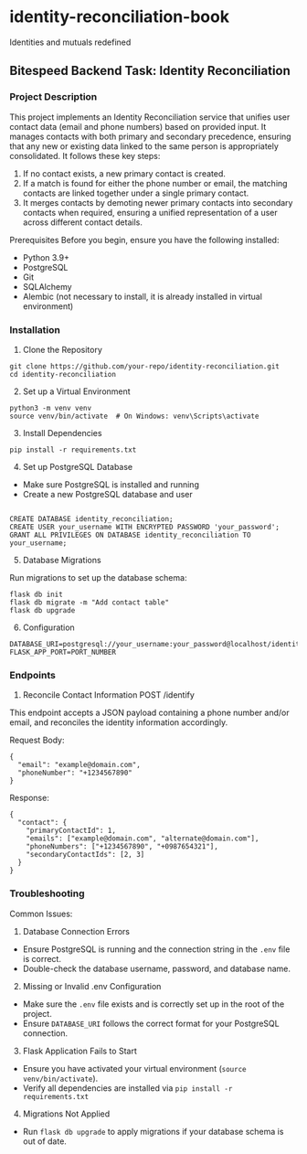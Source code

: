 # identity-reconciliation-book
Identities and mutuals redefined

## Bitespeed Backend Task: Identity Reconciliation

### Project Description

This project implements an Identity Reconciliation service that unifies user contact data (email and phone numbers) based on provided input. It manages contacts with both primary and secondary precedence, ensuring that any new or existing data linked to the same person is appropriately consolidated. It follows these key steps:

1. If no contact exists, a new primary contact is created.
2. If a match is found for either the phone number or email, the matching contacts are linked together under a single primary contact.
3. It merges contacts by demoting newer primary contacts into secondary contacts when required, ensuring a unified representation of a user across different contact details.

Prerequisites
Before you begin, ensure you have the following installed:

- Python 3.9+
- PostgreSQL
- Git
- SQLAlchemy
- Alembic (not necessary to install, it is already installed in virtual environment)

### Installation

1. Clone the Repository

```
git clone https://github.com/your-repo/identity-reconciliation.git
cd identity-reconciliation
```

2. Set up a Virtual Environment

```
python3 -m venv venv
source venv/bin/activate  # On Windows: venv\Scripts\activate
```

3. Install Dependencies

```
pip install -r requirements.txt
```

4. Set up PostgreSQL Database

- Make sure PostgreSQL is installed and running
- Create a new PostgreSQL database and user

```

CREATE DATABASE identity_reconciliation;
CREATE USER your_username WITH ENCRYPTED PASSWORD 'your_password';
GRANT ALL PRIVILEGES ON DATABASE identity_reconciliation TO your_username;

```

5. Database Migrations

Run migrations to set up the database schema:

```
flask db init
flask db migrate -m "Add contact table"
flask db upgrade
```

6. Configuration

```
DATABASE_URI=postgresql://your_username:your_password@localhost/identity_reconciliation
FLASK_APP_PORT=PORT_NUMBER
```

### Endpoints

1. Reconcile Contact Information
POST /identify

This endpoint accepts a JSON payload containing a phone number and/or email, and reconciles the identity information accordingly.

Request Body:

```
{
  "email": "example@domain.com",
  "phoneNumber": "+1234567890"
}
```

Response:
```
{
  "contact": {
    "primaryContactId": 1,
    "emails": ["example@domain.com", "alternate@domain.com"],
    "phoneNumbers": ["+1234567890", "+0987654321"],
    "secondaryContactIds": [2, 3]
  }
}
```


### Troubleshooting

Common Issues:

1. Database Connection Errors

- Ensure PostgreSQL is running and the connection string in the ```.env``` file is correct.
- Double-check the database username, password, and database name.

2. Missing or Invalid .env Configuration

- Make sure the ```.env``` file exists and is correctly set up in the root of the project.
- Ensure ```DATABASE_URI``` follows the correct format for your PostgreSQL connection.

3. Flask Application Fails to Start

- Ensure you have activated your virtual environment (```source venv/bin/activate```).
- Verify all dependencies are installed via ```pip install -r requirements.txt```

4. Migrations Not Applied

- Run ```flask db upgrade``` to apply migrations if your database schema is out of date.
